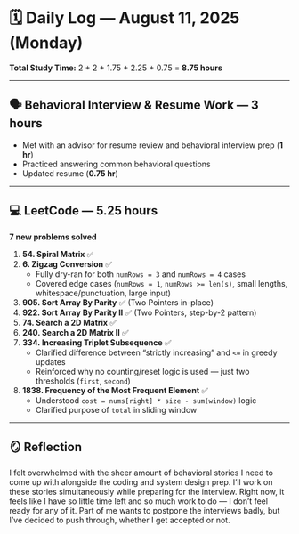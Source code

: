 # 🗓️ Daily Log — August 11, 2025 (Monday)

**Total Study Time:** 2 + 2 + 1.75 + 2.25 + 0.75 = **8.75 hours**

---

## 🗣 Behavioral Interview & Resume Work — 3 hours
- Met with an advisor for resume review and behavioral interview prep (**1 hr**)
- Practiced answering common behavioral questions
- Updated resume (**0.75 hr**)

---

## 💻 LeetCode — 5.25 hours
**7 new problems solved**

1. **54. Spiral Matrix** ✅
2. **6. Zigzag Conversion** ✅  
   - Fully dry-ran for both `numRows = 3` and `numRows = 4` cases  
   - Covered edge cases (`numRows = 1`, `numRows >= len(s)`, small lengths, whitespace/punctuation, large input)
3. **905. Sort Array By Parity** ✅ (Two Pointers in-place)
4. **922. Sort Array By Parity II** ✅ (Two Pointers, step-by-2 pattern)
5. **74. Search a 2D Matrix** ✅
6. **240. Search a 2D Matrix II** ✅
7. **334. Increasing Triplet Subsequence** ✅  
   - Clarified difference between “strictly increasing” and `<=` in greedy updates  
   - Reinforced why no counting/reset logic is used — just two thresholds (`first`, `second`)
8. **1838. Frequency of the Most Frequent Element** ✅  
   - Understood `cost = nums[right] * size - sum(window)` logic  
   - Clarified purpose of `total` in sliding window

---

## 🪞 Reflection
I felt overwhelmed with the sheer amount of behavioral stories I need to come up with alongside the coding and system design prep. I’ll work on these stories simultaneously while preparing for the interview. Right now, it feels like I have so little time left and so much work to do — I don’t feel ready for any of it. Part of me wants to postpone the interviews badly, but I’ve decided to push through, whether I get accepted or not.